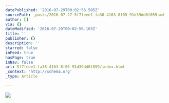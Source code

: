 ```yaml
---
datePublished: '2016-07-29T00:02:56.505Z'
sourcePath: _posts/2016-07-27-5f7feee1-fa38-4163-8f05-91d39dd6f059.md
author: []
via: {}
dateModified: '2016-07-29T00:02:56.103Z'
title: ''
publisher: {}
description: ''
starred: false
inFeed: true
hasPage: true
inNav: false
url: 5f7feee1-fa38-4163-8f05-91d39dd6f059/index.html
_context: 'http://schema.org'
_type: Article

---
```

![](https://the-grid-user-content.s3-us-west-2.amazonaws.com/70322c3f-c568-4d32-b496-3fb8d0a1ccd8.jpg)